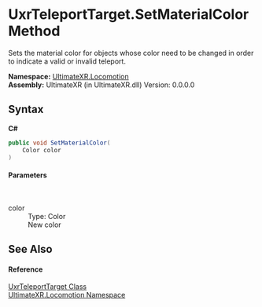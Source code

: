 # UxrTeleportTarget.SetMaterialColor Method 
 

Sets the material color for objects whose color need to be changed in order to indicate a valid or invalid teleport.

**Namespace:**&nbsp;<a href="N_UltimateXR_Locomotion">UltimateXR.Locomotion</a><br />**Assembly:**&nbsp;UltimateXR (in UltimateXR.dll) Version: 0.0.0.0

## Syntax

**C#**<br />
``` C#
public void SetMaterialColor(
	Color color
)
```


#### Parameters
&nbsp;<dl><dt>color</dt><dd>Type: Color<br />New color</dd></dl>

## See Also


#### Reference
<a href="T_UltimateXR_Locomotion_UxrTeleportTarget">UxrTeleportTarget Class</a><br /><a href="N_UltimateXR_Locomotion">UltimateXR.Locomotion Namespace</a><br />